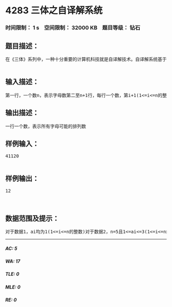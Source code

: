 # 4283 三体之自译解系统   
### 时间限制： 1 s&nbsp;&nbsp;&nbsp;&nbsp;空间限制： 32000 KB&nbsp;&nbsp;&nbsp;&nbsp;题目等级： 钻石  
## 题目描述：  

<pre>
在《三体》系列中，一种十分重要的计算机科技就是自译解技术。自译解系统基于数学语言，可以将一种语言翻译成另一种语言。人类文明与三体文明、星舰文明与“魔戒”文明就是通过自译解系统沟通的。（以下开始胡扯）“蓝色空间”号与“万有引力”号广播了三体星系的坐标后，按预定计划向恒星NH558J2航行。途中他们收到了来自一艘光速飞船的不明信息。这些信息包括一个完整的自译解系统以及正文部分，但正文部分的信号几乎都是同时收到的。据关一帆博士猜测，可能这艘飞船发送信息时正在以低光速航行，但发送到正文部分时发现危险，进入光速航行，中途因不明原因被毁。现在科学家们想要分析这些信号可能的排列情况。科学家们已经通过自译解系统把信号转换成了那个文明的字母。那个文明共有n个字母，其中收到的第i个字母共在正文中出现ai次。求所有字母可能的排列数。因为科学家们很懒（呵呵，特别是丁仪和罗辑），所以你只要输出排列数对1000000007(它是一个质数)取余的结果即可。  

</pre>
  
  
## 输入描述：  

<pre>
第一行，一个数n，表示字母数第二至n+1行，每行一个数，第i+1(1<=i<=n的整数)行的数为ai，表示第i个字母出现的次数
</pre>
  
  
## 输出描述：  

<pre>
一行一个数，表示所有字母可能的排列数
</pre>
  
  
## 样例输入：  

<pre>
41120  

</pre>
  
  
## 样例输出：  

<pre>
12  
  

</pre>
  
  
## 数据范围及提示：  

<pre>
对于数据1，ai均为1(1<=i<=n的整数)对于数据2，n=5且1<=ai<=3(1<=i<=n的整数)对于异于数据1与数据2的30%的数据，n<=10且0<=ai<=5(1<=i<=n的整数)对于100%的数据，n<=1000且0<=ai<=1000(1<=i<=n的整数)
</pre>
  
  
***  

##### AC: 5  
##### WA: 17  
##### TLE: 0  
##### MLE: 0  
##### RE: 0  
